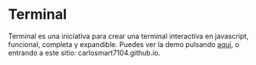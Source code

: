 # Terminal
Terminal es una iniciativa para crear una terminal interactiva en javascript, funcional, completa y expandible.
Puedes ver la demo pulsando <a href="http://carlosmart7104.github.io/">aquí</a>, o entrando a este sitio: carlosmart7104.github.io.
